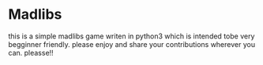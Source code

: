# Madlibs
this is a simple madlibs game writen in python3 which is intended tobe very begginner friendly.
please enjoy and share your contributions wherever you can. pleasse!!
